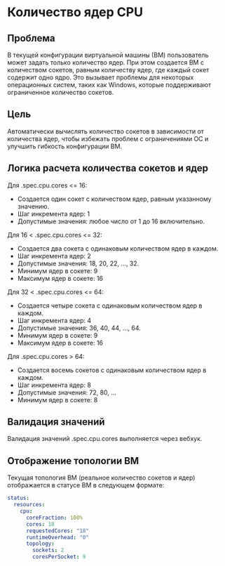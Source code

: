 # Количество ядер CPU

## Проблема
В текущей конфигурации виртуальной машины (ВМ) пользователь может задать только количество ядер. При этом создается ВМ с количеством сокетов, равным количеству ядер, где каждый сокет содержит одно ядро. Это вызывает проблемы для некоторых операционных систем, таких как Windows, которые поддерживают ограниченное количество сокетов.

## Цель
Автоматически вычислять количество сокетов в зависимости от количества ядер, чтобы избежать проблем с ограничениями ОС и улучшить гибкость конфигурации ВМ.

##  Логика расчета количества сокетов и ядер
Для .spec.cpu.cores <= 16:
- Создается один сокет с количеством ядер, равным указанному значению.
- Шаг инкремента ядер: 1
- Допустимые значения: любое число от 1 до 16 включительно.

Для 16 < .spec.cpu.cores <= 32:
- Создается два сокета с одинаковым количеством ядер в каждом.
- Шаг инкремента ядер: 2
- Допустимые значения: 18, 20, 22, ..., 32.
- Минимум ядер в сокете: 9
- Максимум ядер в сокете: 16

Для 32 < .spec.cpu.cores <= 64:
- Создается четыре сокета с одинаковым количеством ядер в каждом.
- Шаг инкремента ядер: 4
- Допустимые значения: 36, 40, 44, ..., 64.
- Минимум ядер в сокете: 9
- Максимум ядер в сокете: 16

Для .spec.cpu.cores > 64:
- Создается восемь сокетов с одинаковым количеством ядер в каждом.
- Шаг инкремента ядер: 8
- Допустимые значения: 72, 80, ...
- Минимум ядер в сокете: 8

## Валидация значений

Валидация значений .spec.cpu.cores выполняется через вебхук.

## Отображение топологии ВМ

Текущая топология ВМ (реальное количество сокетов и ядер) отображается в статусе ВМ в следующем формате:

```yaml
status:
  resources:
    cpu:
      coreFraction: 100%
      cores: 18
      requestedCores: "18"
      runtimeOverhead: "0"
      topology:
        sockets: 2
        coresPerSocket: 9
```

